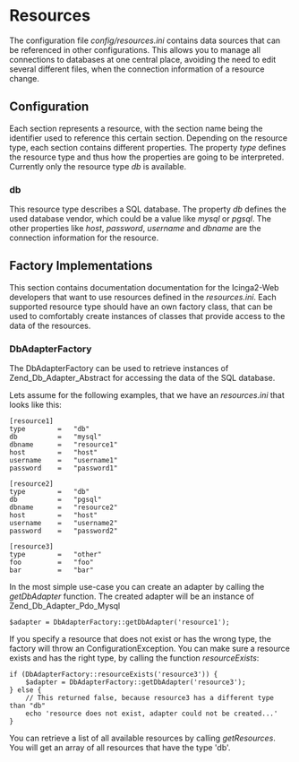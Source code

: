 # Resources

The configuration file *config/resources.ini* contains data sources that can be referenced
in other configurations. This allows you to manage all connections to databases at one central
place, avoiding the need to edit several different files, when the connection information of a resource change.

## Configuration

Each section represents a resource, with the section name being the identifier used to
reference this certain section. Depending on the resource type, each section contains different properties.
The property *type* defines the resource type and thus how the properties are going to be interpreted.
Currently only the resource type *db* is available.

### db

This resource type describes a SQL database. The property *db* defines the used database vendor, which
could be a value like *mysql* or *pgsql*. The other properties like *host*, *password*, *username* and
*dbname* are the connection information for the resource.


## Factory Implementations

This section contains documentation documentation for the Icinga2-Web developers that want to
use resources defined in the *resources.ini*. Each supported resource type should have an own
factory class, that can be used to comfortably create instances of classes that provide access
to the data of the resources.


### DbAdapterFactory

The DbAdapterFactory can be used to retrieve instances of Zend_Db_Adapter_Abstract for accessing
the data of the SQL database.

Lets assume for the following examples, that we have an *resources.ini* that looks like this:

    [resource1]
    type        =   "db"
    db          =   "mysql"
    dbname      =   "resource1"
    host        =   "host"
    username    =   "username1"
    password    =   "password1"

    [resource2]
    type        =   "db"
    db          =   "pgsql"
    dbname      =   "resource2"
    host        =   "host"
    username    =   "username2"
    password    =   "password2"

    [resource3]
    type        =   "other"
    foo         =   "foo"
    bar         =   "bar"


In the most simple use-case you can create an adapter by calling the
*getDbAdapter* function. The created adapter will be an instance of
Zend_Db_Adapter_Pdo_Mysql

    $adapter = DbAdapterFactory::getDbAdapter('resource1');


If you specify a resource that does not exist or has the wrong type,
the factory will throw an ConfigurationException. You can make sure
a resource exists and has the right type, by calling the function *resourceExists*:

    if (DbAdapterFactory::resourceExists('resource3')) {
        $adapter = DbAdapterFactory::getDbAdapter('resource3');
    } else {
        // This returned false, because resource3 has a different type than "db"
        echo 'resource does not exist, adapter could not be created...'
    }


You can retrieve a list of all available resources by calling *getResources*. You will
get an array of all resources that have the type 'db'.